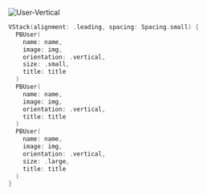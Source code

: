 ![User-Vertical](https://github.com/powerhome/playbook-swift/assets/112719604/05eeb83a-fa14-4594-a094-4de6f7e674ca)

```swift
VStack(alignment: .leading, spacing: Spacing.small) {
  PBUser(
    name: name,
    image: img,
    orientation: .vertical,
    size: .small,
    title: title
  )
  PBUser(
    name: name,
    image: img,
    orientation: .vertical,
    title: title
  )
  PBUser(
    name: name,
    image: img,
    orientation: .vertical,
    size: .large,
    title: title
  )
}
```
